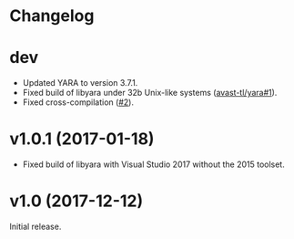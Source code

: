 # Changelog

# dev

* Updated YARA to version 3.7.1.
* Fixed build of libyara under 32b Unix-like systems ([avast-tl/yara#1](https://github.com/avast-tl/yara/pull/1)).
* Fixed cross-compilation ([#2](https://github.com/avast-tl/yaracpp/pull/2)).

# v1.0.1 (2017-01-18)

* Fixed build of libyara with Visual Studio 2017 without the 2015 toolset.

# v1.0 (2017-12-12)

Initial release.
